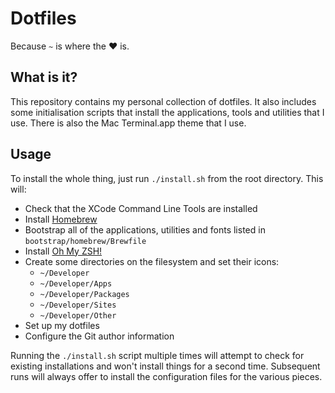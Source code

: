 # Dotfiles
Because `~` is where the ❤️  is.

## What is it?
This repository contains my personal collection of dotfiles. It also includes some initialisation scripts that install the applications, tools and utilities that I use. There is also the Mac Terminal.app theme that I use.

## Usage
To install the whole thing, just run `./install.sh` from the root directory. This will:

- Check that the XCode Command Line Tools are installed
- Install [Homebrew](https://brew.sh)
- Bootstrap all of the applications, utilities and fonts listed in `bootstrap/homebrew/Brewfile`
- Install [Oh My ZSH!](https://ohmyz.sh)
- Create some directories on the filesystem and set their icons:
    - `~/Developer`
    - `~/Developer/Apps`
    - `~/Developer/Packages`
    - `~/Developer/Sites`
    - `~/Developer/Other`
- Set up my dotfiles
- Configure the Git author information

Running the `./install.sh` script multiple times will attempt to check for existing installations and won't install things for a second time. Subsequent runs will always offer to install the configuration files for the various pieces.
